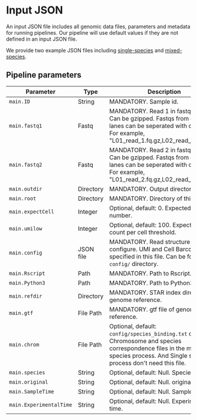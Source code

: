 # Input JSON

An input JSON file includes all genomic data files, parameters and metadata for running pipelines. Our pipeline will use default values if they are not defined in an input JSON file.

We provide two example JSON files including [single-species](https://github.com/MGI-tech-bioinformatics/DNBelab_C_Series_scRNA-analysis-software/tree/master/example/single_Species/config.json) and [mixed-species](https://github.com/MGI-tech-bioinformatics/DNBelab_C_Series_scRNA-analysis-software/tree/master/example/double_Species/config.json).


## Pipeline parameters

| Parameter         | Type 		| Description                                                  |
| ------------------| --------- | ------------------------------------------------------------ |
| `main.ID` 		| String  	| MANDATORY. Sample id.                 |
| `main.fastq1` 	| Fastq   	| MANDATORY. Read 1 in fastq format. Can be gzipped. Fastqs from different lanes can be seperated with comma. For example, "L01_read_1.fq.gz,L02_read_1.fq.gz,..." |
| `main.fastq2` 	| Fastq   	| MANDATORY. Read 2 in fastq format. Can be gzipped. Fastqs from different lanes can be seperated with comma. For example, "L01_read_2.fq.gz,L02_read_2.fq.gz,..."|
| `main.outdir`	 	| Directory | MANDATORY. Output directory               |
| `main.root`   	| Directory | MANDATORY. Directory of this pipeline.               |
| `main.expectCell` | Integer 	| Optional, default: 0. Expected cell number.               |
| `main.umilow` | Integer 	| Optional, default: 100. Expected UMIs count per cell threshold.               |
| `main.config` 	| JSON file | MANDATORY. Read structure configure. UMI and Cell Barcode specified in this file. Can be found at `config/` directory.              |
| `main.Rscript` 	| Path 		| MANDATORY. Path to Rscript.               |
| `main.Python3` 	| Path 		| MANDATORY. Path to Python3.               |
| `main.refdir` 	| Directory | MANDATORY. STAR index directory of genome reference.               |
| `main.gtf` 		| File Path | MANDATORY. gtf file of genome reference.               |
| `main.chrom`		| File Path | Optional, default: `config/species_binding.txt` directory. Chromosome and species correspondence files in the mixed species process. And Single species process don't need this file.|
| `main.species` 	| String	| Optional, default: Null. Species.               |
| `main.original` 	| String 	| Optional, default: Null. original.               |
| `main.SampleTime` | String 	| Optional, default: Null. Sample time.               |
| `main.ExperimentalTime` | String | Optional, default: Null. Experimental time.               |


